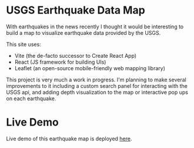 # USGS Earthquake Data Map

With earthquakes in the news recently I thought it would be interesting to build a map to visualize earthquake data provided by the USGS.

This site uses:
* Vite (the de-facto successor to Create React App)
* React (JS framework for building UIs)
* Leaflet (an open-source mobile-friendly web mapping library)


This project is very much a work in progress.  I'm planning to make several improvements to it including a custom search panel for interacting with the USGS api, and adding depth visualization to the map or interactive pop ups on each earthquake.


# Live Demo

Live demo of this earthquake map is deployed [here](https://usgs-earthquake-map.netlify.app/).